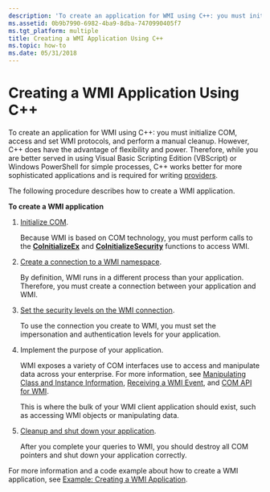 ```yaml
---
description: 'To create an application for WMI using C++: you must initialize COM, access and set WMI protocols, and perform a manual cleanup.'
ms.assetid: 0b9b7990-6982-4ba9-8dba-7470990405f7
ms.tgt_platform: multiple
title: Creating a WMI Application Using C++
ms.topic: how-to
ms.date: 05/31/2018
---
```


# Creating a WMI Application Using C++

To create an application for WMI using C++: you must initialize COM, access and set WMI protocols, and perform a manual cleanup. However, C++ does have the advantage of flexibility and power. Therefore, while you are better served in using Visual Basic Scripting Edition (VBScript) or Windows PowerShell for simple processes, C++ works better for more sophisticated applications and is required for writing [providers](providing-data-to-wmi.md).

The following procedure describes how to create a WMI application.

**To create a WMI application**

1.  [Initialize COM](initializing-com-for-a-wmi-application.md).

    Because WMI is based on COM technology, you must perform calls to the [**CoInitializeEx**](/windows/win32/api/combaseapi/nf-combaseapi-coinitializeex) and [**CoInitializeSecurity**](/windows/win32/api/combaseapi/nf-combaseapi-coinitializesecurity) functions to access WMI.

2.  [Create a connection to a WMI namespace](creating-a-connection-to-a-wmi-namespace.md).

    By definition, WMI runs in a different process than your application. Therefore, you must create a connection between your application and WMI.

3.  [Set the security levels on the WMI connection](setting-the-security-levels-on-a-wmi-connection.md).

    To use the connection you create to WMI, you must set the impersonation and authentication levels for your application.

4.  Implement the purpose of your application.

    WMI exposes a variety of COM interfaces use to access and manipulate data across your enterprise. For more information, see [Manipulating Class and Instance Information](manipulating-class-and-instance-information.md), [Receiving a WMI Event](receiving-a-wmi-event.md), and [COM API for WMI](com-api-for-wmi.md).

    This is where the bulk of your WMI client application should exist, such as accessing WMI objects or manipulating data.

5.  [Cleanup and shut down your application](cleaning-up-and-shutting-down-a-wmi-application.md).

    After you complete your queries to WMI, you should destroy all COM pointers and shut down your application correctly.

For more information and a code example about how to create a WMI application, see [Example: Creating a WMI Application](example-creating-a-wmi-application.md).

 

 
